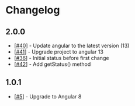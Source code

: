# Changelog

## 2.0.0

- [[#40](https://github.com/VadimDez/ngx-online-status/issues/40)] - Update angular to the latest version (13)
- [[#41](https://github.com/VadimDez/ngx-online-status/pull/41)] - Upgrade project to angular 13
- [[#36](https://github.com/VadimDez/ngx-online-status/issues/36)] - Initial status before first change
- [[#42](https://github.com/VadimDez/ngx-online-status/pull/42)] - Add getStatus() method

## 1.0.1

- [[#5](https://github.com/VadimDez/ngx-online-status/issues/5)] - Upgrade to Angular 8
